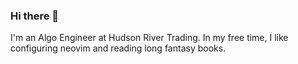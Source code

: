 ### Hi there 👋

I'm an Algo Engineer at Hudson River Trading. In my free time, I like configuring neovim and reading long fantasy books.
